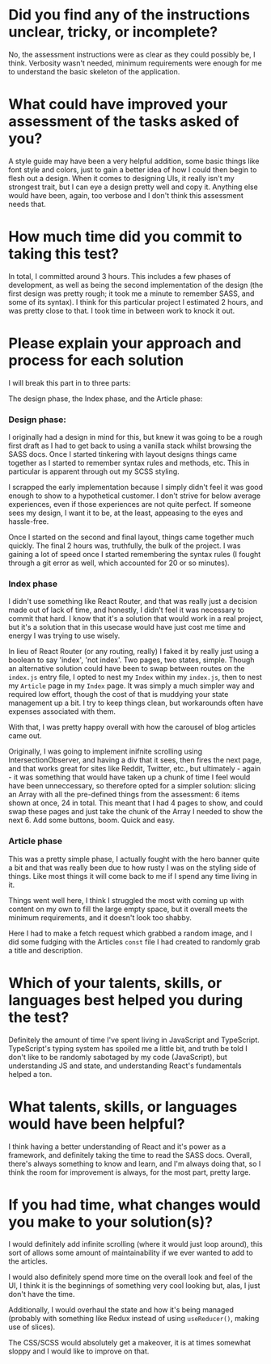 # Did you find any of the instructions unclear, tricky, or incomplete?
No, the assessment instructions were as clear as they could possibly be, I think. Verbosity wasn't needed, minimum 
requirements were enough for me to understand the basic skeleton of the application.

# What could have improved your assessment of the tasks asked of you?

A style guide may have been a very helpful addition, some basic things like font style and colors, just to gain a 
better idea of how I could then begin to flesh out a design. When it comes to designing UIs, it really isn't my 
strongest trait, but I can eye a design pretty well and copy it. Anything else would have been, again, too verbose 
and I don't think this assessment needs that.

# How much time did you commit to taking this test?

In total, I committed around 3 hours. This includes a few phases of development, as well as being the second 
implementation of the design (the first design was pretty rough; it took me a minute to remember SASS, and some of 
its syntax). I think for this particular project I estimated 2 hours, and was pretty close to that. I took time 
in between work to knock it out.

# Please explain your approach and process for each solution

I will break this part in to three parts: 

The design phase, the Index phase, and the Article phase:

### Design phase:

I originally had a design in mind for this, but knew it was going to be a rough first draft as I had to get back to 
using a vanilla stack whilst browsing the SASS docs. Once I started tinkering with layout designs things came 
together as I started to remember syntax rules and methods, etc. This in 
particular is apparent through out my SCSS styling.

I scrapped the early implementation because I simply didn't feel it was good enough to show to a hypothetical 
customer. I don't strive for below average experiences, even if those experiences are not quite perfect. If someone 
sees my design, I want it to be, at the least, appeasing to the eyes and hassle-free.

Once I started on the second and final layout, things came together much quickly. The final 2 hours was, truthfully, 
the bulk of the project. I was gaining a lot of speed once I started remembering the syntax rules (I fought through 
a git error as well, which accounted for 20 or so minutes).

### Index phase

I didn't use something like React Router, and that was really just a decision made out of lack of time, and honestly,
I didn't feel it was necessary to commit that hard. I know that it's a solution that would work in a real project, 
but it's a solution that in this usecase would have just cost me time and energy I was trying to use wisely. 

In lieu of React Router (or any routing, really) I faked it by really just using a boolean to say 'index', 'not 
index'. Two pages, two states, simple. Though an alternative solution could have been to swap between routes on the 
`index.js` entry file, I opted to nest my `Index` within my `index.js`, then to nest my `Article` page in my `Index` 
page. It was simply a much simpler way and required low effort, though the cost of that is muddying your state 
management up a bit. I try to keep things clean, but workarounds often have expenses associated with them.

With that, I was pretty happy overall with how the carousel of blog articles came out.

Originally, I was going to implement inifnite scrolling using IntersectionObserver, and having a div that it sees, 
then fires the next page, and that works great for sites like Reddit, Twitter, etc., but ultimately - again - it was 
something that would have taken up a chunk of time I feel would have been unneccessary, so therefore opted for a 
simpler solution: slicing an Array with all the pre-defined things from the assessment: 6 items shown at once, 24 in 
total. This meant that I had 4 pages to show, and could swap these pages and just take the chunk of the Array I 
needed to show the next 6. Add some buttons, boom. Quick and easy.

### Article phase

This was a pretty simple phase, I actually fought with the hero banner quite a bit and that was really been due to how 
rusty I was on the styling side of things. Like most things it will come back to me if I spend any time living in it.

Things went well here, I think I struggled the most with coming up with content on my own to fill the large empty 
space, but it overall meets the minimum requirements, and it doesn't look too shabby.

Here I had to make a fetch request which grabbed a random image, and I did some fudging with the Articles `const` 
file I 
had created to randomly grab a title and description.


# Which of your talents, skills, or languages best helped you during the test?

Definitely the amount of time I've spent living in JavaScript and TypeScript. TypeScript's typing system has spoiled 
me a little bit, and truth be told I don't like to be randomly sabotaged by my code (JavaScript), but understanding 
JS and state, and understanding React's fundamentals helped a ton. 

# What talents, skills, or languages would have been helpful?

I think having a better understanding of React and it's power as a framework, and definitely taking the time to read 
the SASS docs. Overall, there's always something to know and learn, and I'm always doing that, so I think the room 
for improvement is always, for the most part, pretty large.

# If you had time, what changes would you make to your solution(s)?

I would definitely add infinite scrolling (where it would just loop around), this sort of allows some amount of 
maintainability if we ever wanted to add to the articles.

I would also definitely spend more time on the overall look and feel of the UI, I think it is the beginnings of 
something very cool looking but, alas, I just don't have the time.

Additionally, I would overhaul the state and how it's being managed (probably with something like Redux instead of 
using `useReducer()`, making use of slices).

The CSS/SCSS would absolutely get a makeover, it is at times somewhat sloppy and I would like to improve on that.
